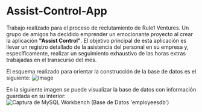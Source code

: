 # Assist-Control-App
Trabajo realizado para el proceso de reclutamiento de Rule1 Ventures.
Un grupo de amigos ha decidido emprender un emocionante proyecto al crear la aplicación **"Assist Control"**. El objetivo principal de esta aplicación es llevar un registro detallado de la asistencia del personal en su empresa y, específicamente, realizar un seguimiento exhaustivo de las horas extras trabajadas en el transcurso del mes.


El esquema realizado para orientar la construcción de la base de datos es el siguiente:
![Image](https://user-images.githubusercontent.com/87687444/257075025-8cc5c805-3a4f-4b79-b990-99094bb81ec2.png)

En la siguiente imagen se puede visualizar la base de datos con información guardada en su interior:
![Captura de MySQL Workbench (Base de Datos 'employeesdb')](https://github.com/UBB-Nico/Assist-Control-App/assets/87687444/19be4687-e152-4a02-b5ce-e7a7ae013843)

